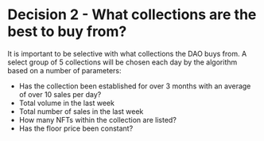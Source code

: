 # Decision 2 - What collections are the best to buy from?

It is important to be selective with what collections the DAO buys from. A select group of 5 collections will be chosen each day by the algorithm based on a number of parameters:

* Has the collection been established for over 3 months with an average of over 10 sales per day?
* Total volume in the last week
* Total number of sales in the last week
* How many NFTs within the collection are listed?
* Has the floor price been constant?
